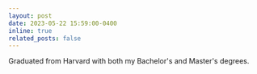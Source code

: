 ```yaml
---
layout: post
date: 2023-05-22 15:59:00-0400
inline: true
related_posts: false
---
```


Graduated from Harvard with both my Bachelor's and Master's degrees.
